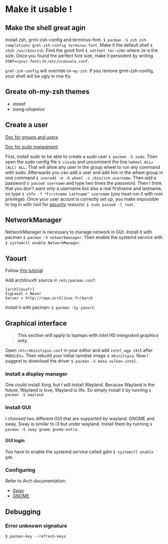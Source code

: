 # Make it usable !
## Make the shell great agin
Install zsh, grml-zsh-config and terminus-font. `$ pacman -S zsh zsh-completions grml-zsh-config terminus-font`. Make it the default shell `$ chsh /usr/bin/zsh`. Find the good font `$ setfont ter-v28n` where `28` is the size. Once you found the perfect font size, make it persistent by writing `FONT=<your-font>` in `/etc/vconsole.conf`.

`grml-zsh-config` will override `oh-my-zsh`. If you remove grml-zsh-config, your shell will be ugly in row tty.

## Greate oh-my-zsh themes
* steeef
* xiong-chiamiov

## Create a user
[Doc for groups and users](https://wiki.archlinux.org/index.php/Users_and_groups)

[Doc for sudo managment](https://wiki.archlinux.org/index.php/Sudo)

First, install sudo to be able to create a sudo user `$ pacman -S sudo`. Then open the sudo config file `$ visudo` and uncomment the line `%wheel ALL=(ALL) ALL`. That will allow any user in the group wheel to run any command with sudo. Afterwards you can add a user and add him in the wheel group in one command `$ useradd -m -G wheel -s /bin/zsh username`. Then add a password `$ passwd username` and type two times the password. Then I think that you don't want only a username but also a real firstname and lastname, so type `$ chfn -f "Firstname Lastname" username` (you must run it with root privilege). Once your user acount is correctly set up, you make impossible to log in with root for [security](https://wiki.archlinux.org/index.php/Security) reasons: `$ sudo passwd -l root`.

## NetworkManager
NetworkManager is necessary to manage network in GUI. Install it with pacman `$ pacman -S networkmanager`. Then enable the systemd service with `$ systemctl enable NetworkManager`.

## Yaourt
Follow [this tutorial](https://www.ostechnix.com/install-yaourt-arch-linux/)

Add archlinuxfr source in `/etc/pacman.conf`:
```
[archlinuxfr]
SigLevel = Never
Server = http://repo.archlinux.fr/$arch
```
Install it with pacman: `$ pacman -Sy yaourt`.

## Graphical interface
> **This section will apply to laptops with intel HD integrated graphics only.**

Open `/etc/mkinitcpio.conf` in your editor and add `intel_agp i915` after `MODULES=`. Then rebuild your initial ramdisk image `$ mkinitcpio`. Now I suggest to download the driver `$ pacman -S mesa vulkan-intel`.

### Install a display manager
One could install Xorg, but I will install Wayland. Because Wayland is the future, Wayland is love, Wayland is life. So simply install it by running `$ pacman -S wayland`

### Install GUI
I choosed two different GUI that are supported by wayland: GNOME and sway. Sway is similar to i3 but under wayland. Install them by running `$ pacman -S sway gnome gnome-extra`.
#### GUI login
You have to enable the systemd service called gdm `$ systemctl enable gdm`.

### Configuring
Refer to Arch documentation:
* [Sway](https://wiki.archlinux.org/index.php/Sway)
* [GNOME](https://wiki.archlinux.org/index.php/GNOME)

## Debugging
### Error unknown signature
`$ pacman-key --refresh-keys`
